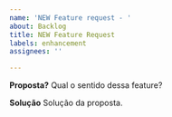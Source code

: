```yaml
---
name: 'NEW Feature request - '
about: Backlog
title: NEW Feature Request
labels: enhancement
assignees: ''

---
```


**Proposta?**
Qual o sentido dessa feature?

**Solução**
Solução da proposta.
